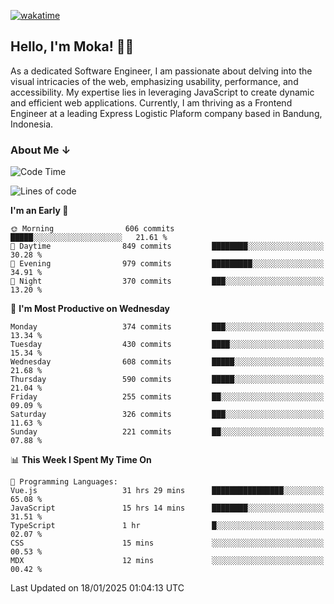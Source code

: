 [![wakatime](https://wakatime.com/badge/user/af9abd23-dba3-4dbe-973c-b045a9417a55.svg?style=social)](https://wakatime.com/@af9abd23-dba3-4dbe-973c-b045a9417a55)
## Hello, I'm Moka! 👋🏼


As a dedicated Software Engineer, I am passionate about delving into the visual intricacies of the web, emphasizing usability, performance, and accessibility. My expertise lies in leveraging JavaScript to create dynamic and efficient web applications. Currently, I am thriving as a Frontend Engineer at a leading Express Logistic Plaform company based in Bandung, Indonesia.

### About Me ↓

<!--START_SECTION:waka-->
![Code Time](http://img.shields.io/badge/Code%20Time-11%2C561%20hrs%2056%20mins-blue)

![Lines of code](https://img.shields.io/badge/From%20Hello%20World%20I%27ve%20Written-4.2%20million%20lines%20of%20code-blue)

**I'm an Early 🐤** 

```text
🌞 Morning                606 commits         █████░░░░░░░░░░░░░░░░░░░░   21.61 % 
🌆 Daytime                849 commits         ████████░░░░░░░░░░░░░░░░░   30.28 % 
🌃 Evening                979 commits         █████████░░░░░░░░░░░░░░░░   34.91 % 
🌙 Night                  370 commits         ███░░░░░░░░░░░░░░░░░░░░░░   13.20 % 
```
📅 **I'm Most Productive on Wednesday** 

```text
Monday                   374 commits         ███░░░░░░░░░░░░░░░░░░░░░░   13.34 % 
Tuesday                  430 commits         ████░░░░░░░░░░░░░░░░░░░░░   15.34 % 
Wednesday                608 commits         █████░░░░░░░░░░░░░░░░░░░░   21.68 % 
Thursday                 590 commits         █████░░░░░░░░░░░░░░░░░░░░   21.04 % 
Friday                   255 commits         ██░░░░░░░░░░░░░░░░░░░░░░░   09.09 % 
Saturday                 326 commits         ███░░░░░░░░░░░░░░░░░░░░░░   11.63 % 
Sunday                   221 commits         ██░░░░░░░░░░░░░░░░░░░░░░░   07.88 % 
```


📊 **This Week I Spent My Time On** 

```text
💬 Programming Languages: 
Vue.js                   31 hrs 29 mins      ████████████████░░░░░░░░░   65.08 % 
JavaScript               15 hrs 14 mins      ████████░░░░░░░░░░░░░░░░░   31.51 % 
TypeScript               1 hr                █░░░░░░░░░░░░░░░░░░░░░░░░   02.07 % 
CSS                      15 mins             ░░░░░░░░░░░░░░░░░░░░░░░░░   00.53 % 
MDX                      12 mins             ░░░░░░░░░░░░░░░░░░░░░░░░░   00.42 % 
```


 Last Updated on 18/01/2025 01:04:13 UTC
<!--END_SECTION:waka-->
